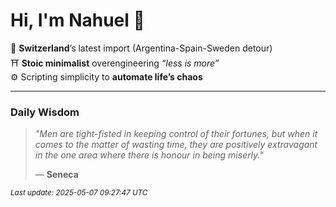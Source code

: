 # Hi, I'm Nahuel :tiger:

📍 **Switzerland**’s latest import (Argentina-Spain-Sweden detour)  
⛩️ **Stoic minimalist** overengineering *“less is more”*  
⚙️ Scripting simplicity to **automate life’s chaos**

---

### Daily Wisdom
> _"Men are tight-fisted in keeping control of their fortunes, but when it comes to the matter of wasting time, they are positively extravagant in the one area where there is honour in being miserly."_  
>
> — **Seneca**

<sub>*Last update: 2025-05-07 09:27:47 UTC*</sub>

